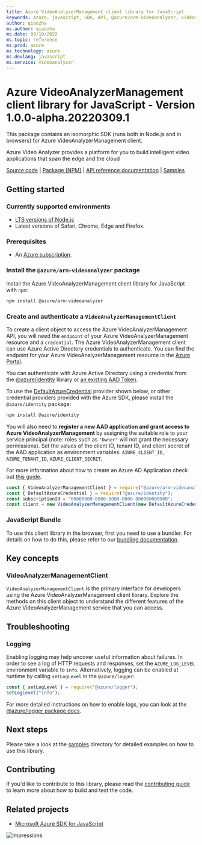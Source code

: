 ```yaml
---
title: Azure VideoAnalyzerManagement client library for JavaScript
keywords: Azure, javascript, SDK, API, @azure/arm-videoanalyzer, videoanalyzer
author: qiaozha
ms.author: qiaozha
ms.date: 03/10/2022
ms.topic: reference
ms.prod: azure
ms.technology: azure
ms.devlang: javascript
ms.service: videoanalyzer
---
```

# Azure VideoAnalyzerManagement client library for JavaScript - Version 1.0.0-alpha.20220309.1 


This package contains an isomorphic SDK (runs both in Node.js and in browsers) for Azure VideoAnalyzerManagement client.

Azure Video Analyzer provides a platform for you to build intelligent video applications that span the edge and the cloud

[Source code](https://github.com/Azure/azure-sdk-for-js/tree/main/sdk/videoanalyzer/arm-videoanalyzer) |
[Package (NPM)](https://www.npmjs.com/package/@azure/arm-videoanalyzer) |
[API reference documentation](https://docs.microsoft.com/javascript/api/@azure/arm-videoanalyzer?view=azure-node-preview) |
[Samples](https://github.com/Azure-Samples/azure-samples-js-management)

## Getting started

### Currently supported environments

- [LTS versions of Node.js](https://nodejs.org/about/releases/)
- Latest versions of Safari, Chrome, Edge and Firefox.

### Prerequisites

- An [Azure subscription][azure_sub].

### Install the `@azure/arm-videoanalyzer` package

Install the Azure VideoAnalyzerManagement client library for JavaScript with `npm`:

```bash
npm install @azure/arm-videoanalyzer
```

### Create and authenticate a `VideoAnalyzerManagementClient`

To create a client object to access the Azure VideoAnalyzerManagement API, you will need the `endpoint` of your Azure VideoAnalyzerManagement resource and a `credential`. The Azure VideoAnalyzerManagement client can use Azure Active Directory credentials to authenticate.
You can find the endpoint for your Azure VideoAnalyzerManagement resource in the [Azure Portal][azure_portal].

You can authenticate with Azure Active Directory using a credential from the [@azure/identity][azure_identity] library or [an existing AAD Token](https://github.com/Azure/azure-sdk-for-js/blob/master/sdk/identity/identity/samples/AzureIdentityExamples.md#authenticating-with-a-pre-fetched-access-token).

To use the [DefaultAzureCredential][defaultazurecredential] provider shown below, or other credential providers provided with the Azure SDK, please install the `@azure/identity` package:

```bash
npm install @azure/identity
```

You will also need to **register a new AAD application and grant access to Azure VideoAnalyzerManagement** by assigning the suitable role to your service principal (note: roles such as `"Owner"` will not grant the necessary permissions).
Set the values of the client ID, tenant ID, and client secret of the AAD application as environment variables: `AZURE_CLIENT_ID`, `AZURE_TENANT_ID`, `AZURE_CLIENT_SECRET`.

For more information about how to create an Azure AD Application check out [this guide](https://docs.microsoft.com/azure/active-directory/develop/howto-create-service-principal-portal).

```javascript
const { VideoAnalyzerManagementClient } = require("@azure/arm-videoanalyzer");
const { DefaultAzureCredential } = require("@azure/identity");
const subscriptionId = "00000000-0000-0000-0000-000000000000";
const client = new VideoAnalyzerManagementClient(new DefaultAzureCredential(), subscriptionId);
```


### JavaScript Bundle
To use this client library in the browser, first you need to use a bundler. For details on how to do this, please refer to our [bundling documentation](https://aka.ms/AzureSDKBundling).

## Key concepts

### VideoAnalyzerManagementClient

`VideoAnalyzerManagementClient` is the primary interface for developers using the Azure VideoAnalyzerManagement client library. Explore the methods on this client object to understand the different features of the Azure VideoAnalyzerManagement service that you can access.

## Troubleshooting

### Logging

Enabling logging may help uncover useful information about failures. In order to see a log of HTTP requests and responses, set the `AZURE_LOG_LEVEL` environment variable to `info`. Alternatively, logging can be enabled at runtime by calling `setLogLevel` in the `@azure/logger`:

```javascript
const { setLogLevel } = require("@azure/logger");
setLogLevel("info");
```

For more detailed instructions on how to enable logs, you can look at the [@azure/logger package docs](https://github.com/Azure/azure-sdk-for-js/tree/main/sdk/core/logger).

## Next steps

Please take a look at the [samples](https://github.com/Azure-Samples/azure-samples-js-management) directory for detailed examples on how to use this library.

## Contributing

If you'd like to contribute to this library, please read the [contributing guide](https://github.com/Azure/azure-sdk-for-js/blob/main/CONTRIBUTING.md) to learn more about how to build and test the code.

## Related projects

- [Microsoft Azure SDK for JavaScript](https://github.com/Azure/azure-sdk-for-js)

![Impressions](https://azure-sdk-impressions.azurewebsites.net/api/impressions/azure-sdk-for-js%2Fsdk%2Fvideoanalyzer%2Farm-videoanalyzer%2FREADME.png)

[azure_cli]: https://docs.microsoft.com/cli/azure
[azure_sub]: https://azure.microsoft.com/free/
[azure_sub]: https://azure.microsoft.com/free/
[azure_portal]: https://portal.azure.com
[azure_identity]: https://github.com/Azure/azure-sdk-for-js/tree/main/sdk/identity/identity
[defaultazurecredential]: https://github.com/Azure/azure-sdk-for-js/tree/main/sdk/identity/identity#defaultazurecredential


